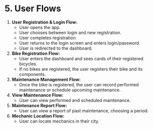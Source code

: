 # 5. User Flows

1.  **User Registration & Login Flow:**
    * User opens the app.
    * User chooses between login and new registration.
    * User completes registration.
    * User returns to the login screen and enters login/password.
    * User is redirected to the dashboard.
2.  **Bike Registration Flow:**
    * User enters the dashboard and sees cards of their registered bicycles.
    * If no bikes are registered, the user registers their bike and its components.
3.  **Maintenance Management Flow:**
    * Once the bike is registered, the user can record performed maintenance or schedule upcoming maintenance.
4.  **View Maintenance Flow:**
    * User can view performed and scheduled maintenance.
5.  **Maintenance Report Flow:**
    * User can view a report of past maintenance, choosing a period.
6.  **Mechanic Location Flow:**
    * User can locate mechanics in their city.
